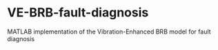 # VE-BRB-fault-diagnosis
MATLAB implementation of the Vibration-Enhanced BRB model for fault diagnosis
